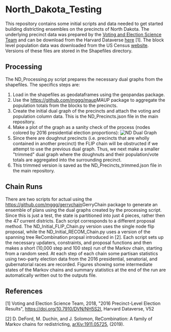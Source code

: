# North_Dakota_Testing

This repository contains some initial scripts and data needed to get started building districting ensembles on the precincts of North Dakota. The underlying precinct data was prepared by the <a href ="https://dataverse.harvard.edu/dataverse/electionscience">Voting and Election Science Team</a> and can be download from the Harvard Dataverse <a href ="https://dataverse.harvard.edu/file.xhtml?persistentId=doi:10.7910/DVN/NH5S2I/JM0M6V"> here</a> [1]. The block level population data was downloaded from the US Census <a href="https://www.census.gov/geographies/mapping-files/2010/geo/tiger-data.html"> website</a>. Versions of these files are stored in the Shapefiles directory. 

## Processing

The ND_Processing.py script prepares the necessary dual graphs from the shapefiles. The specifics steps are: 

1. Load in the shapefiles as geodataframes using the geopandas package.
2. Use the <https://github.com/mggg/maup>MAUP</a> package to aggregate the population totals from the blocks to the precincts.
3. Create the initial dual graph of the precincts and attach the voting and population column data. This is the ND_Precincts.json file in the main repository. 
4. Make a plot of the graph as a sanity check of the process (nodes colored by 2016 presidential election proportions):
![ND Dual Graph](https://raw.githubusercontent.com/drdeford/North_Dakota_Testing/main/Outputs/ND_Dual_Graph.png)
5. Since there are doughnut precincts (i.e. precincts that are wholly contained in another precinct) the FLIP chain will be obstructed if we attempt to use the previous dual graph. Thus, we next make a smaller "trimmed" dual graph where the doughnuts and their population/vote totals are aggregated into the surrounding precinct. 
6. This trimmed version is saved as the ND_Precincts_trimmed.json file in the main repository. 

## Chain Runs
There are two scripts for actual using the <https://github.com/mggg/gerrychain>GerryChain</a> package to generate an ensemble of plans using the dual graphs created by the processing script. Since this is just a test, the state is partitioned into just 4 pieces, rather then the 47 current districts. Each script corresponds to a different proposal method. The ND_Initial_FLIP_Chain.py version uses the single node flip proposal, while the ND_Initial_RECOM_Chain.py uses a version of the spanning tree ReCombination propsal introduced in [2].  Each script sets up the necessary updaters, constraints, and proposal functions and then makes a short (10,000 step and 100 step) run of the Markov chain, starting from a random seed.  At each step of each chain some partisan statistics using two-party election data from the 2016 presidential, senatorial, and gubernatorial races are recorded. Figures showing some intermediate states of the Markov chains and summary statistics at the end of the run are automatically written out to the outputs file. 


## References
[1] Voting and Election Science Team, 2018, "2016 Precinct-Level Election Results", https://doi.org/10.7910/DVN/NH5S2I, Harvard Dataverse, V52 

[2] D. DeFord, M. Duchin, and J. Solomon, ReCombination: A family of Markov chains for redistricting, <a href ="https://arxiv.org/abs/1911.05725">arXiv:1911.05725<a/>, (2019). 

